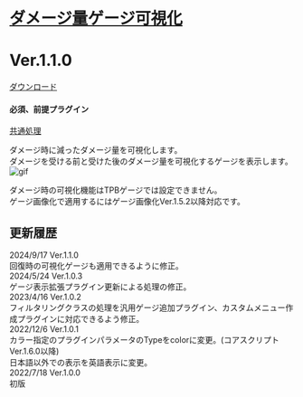 # [ダメージ量ゲージ可視化](https://raw.githubusercontent.com/nuun888/MZ/master/NUUN_DamageGauge.js)
# Ver.1.1.0
[ダウンロード](https://raw.githubusercontent.com/nuun888/MZ/master/NUUN_DamageGauge.js)
#### 必須、前提プラグイン
[共通処理](https://github.com/nuun888/MZ/blob/master/README/Base.md)  

ダメージ時に減ったダメージ量を可視化します。  
ダメージを受ける前と受けた後のダメージ量を可視化するゲージを表示します。  
![gif](img/DamageGauge1.gif)  

ダメージ時の可視化機能はTPBゲージでは設定できません。  
ゲージ画像化で適用するにはゲージ画像化Ver.1.5.2以降対応です。  

## 更新履歴
2024/9/17 Ver.1.1.0  
回復時の可視化ゲージも適用できるように修正。  
2024/5/24 Ver.1.0.3  
ゲージ表示拡張プラグイン更新による処理の修正。  
2023/4/16 Ver.1.0.2  
フィルタリングクラスの処理を汎用ゲージ追加プラグイン、カスタムメニュー作成プラグインに対応できるよう修正。  
2022/12/6 Ver.1.0.1  
カラー指定のプラグインパラメータのTypeをcolorに変更。(コアスクリプトVer.1.6.0以降)  
日本語以外での表示を英語表示に変更。  
2022/7/18 Ver.1.0.0  
初版  
